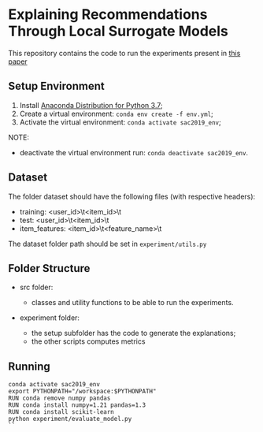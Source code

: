 # Explaining Recommendations Through Local Surrogate Models

This repository contains the code to run the experiments present in [this paper](https://dl.acm.org/doi/10.1145/3297280.3297443)

## Setup Environment
1. Install [Anaconda Distribution for Python 3.7](https://www.anaconda.com/distribution/);
2. Create a virtual environment: `conda env create -f env.yml`;
3. Activate the virtual environment: `conda activate sac2019_env`;

NOTE:
- deactivate the virtual environment run: `conda deactivate sac2019_env`.


## Dataset

The folder dataset should have the following files (with respective headers):
- training: <user_id>\t<item_id>\t<rating>
- test: <user_id>\t<item_id>\t<rating>
- item_features: <item_id>\t<feature_name>\t<value>

The dataset folder path should be set in `experiment/utils.py`


## Folder Structure

- src folder: <br/> 
    - classes and utility functions to be able to run the experiments. 

- experiment folder: <br/> 
    - the setup subfolder has the code to generate the explanations;
    - the other scripts computes metrics
## Running

```
conda activate sac2019_env
export PYTHONPATH="/workspace:$PYTHONPATH"
RUN conda remove numpy pandas
RUN conda install numpy=1.21 pandas=1.3
RUN conda install scikit-learn
python experiment/evaluate_model.py
``